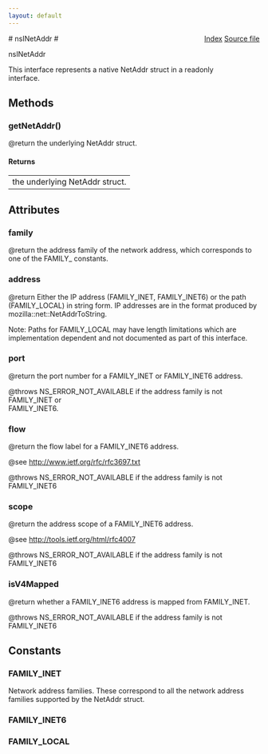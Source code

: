 ```yaml
---
layout: default
---
```

<div class='links' style='float:right'><a href="../index.html">Index</a>
<a href="http://dxr.mozilla.org/mozilla-central/source/netwerk/base/public/nsINetAddr.idl">Source file</a>
</div>
# nsINetAddr #
  
nsINetAddr  
  
This interface represents a native NetAddr struct in a readonly  
interface.  
  

## Methods ##

### getNetAddr() ###
  
@return the underlying NetAddr struct.  
  

#### Returns ####

<table>

<tr>
<td>the underlying NetAddr struct.  
</td>
</tr>

</table>

## Attributes ##

### family ###
  
@return the address family of the network address, which corresponds to  
one of the FAMILY_ constants.  
  

### address ###
  
@return Either the IP address (FAMILY_INET, FAMILY_INET6) or the path  
(FAMILY_LOCAL) in string form. IP addresses are in the format produced by  
mozilla::net::NetAddrToString.  
  
Note: Paths for FAMILY_LOCAL may have length limitations which are  
implementation dependent and not documented as part of this interface.  
  

### port ###
  
@return the port number for a FAMILY_INET or FAMILY_INET6 address.  
  
@throws NS_ERROR_NOT_AVAILABLE if the address family is not FAMILY_INET or  
FAMILY_INET6.  
  

### flow ###
  
@return the flow label for a FAMILY_INET6 address.   
  
@see http://www.ietf.org/rfc/rfc3697.txt  
  
@throws NS_ERROR_NOT_AVAILABLE if the address family is not FAMILY_INET6  
  

### scope ###
  
@return the address scope of a FAMILY_INET6 address.    
  
@see http://tools.ietf.org/html/rfc4007  
  
@throws NS_ERROR_NOT_AVAILABLE if the address family is not FAMILY_INET6  
  

### isV4Mapped ###
  
@return whether a FAMILY_INET6 address is mapped from FAMILY_INET.  
  
@throws NS_ERROR_NOT_AVAILABLE if the address family is not FAMILY_INET6  
  

## Constants ##

### FAMILY_INET ###
  
Network address families. These correspond to all the network address  
families supported by the NetAddr struct.  
  

### FAMILY_INET6 ###

### FAMILY_LOCAL ###
